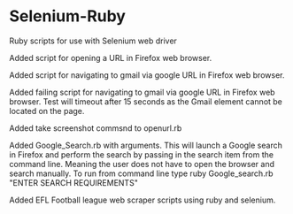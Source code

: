 # Selenium-Ruby
Ruby scripts for use with Selenium web driver

Added script for opening a URL in Firefox web browser.

Added script for navigating to gmail via google URL in Firefox web browser.

Added failing script for navigating to gmail via google URL in Firefox web browser. Test will timeout after 15 seconds as the Gmail element cannot be located on the page.

Added take screenshot commsnd to openurl.rb

Added Google_Search.rb with arguments. This will launch a Google search in Firefox and perform the search by passing in the search item from the command line. Meaning the user does not have to open the browser and search manually.  To run from command line type ruby Google_search.rb "ENTER SEARCH REQUIREMENTS"

Added EFL Football league web scraper scripts using ruby and selenium.
